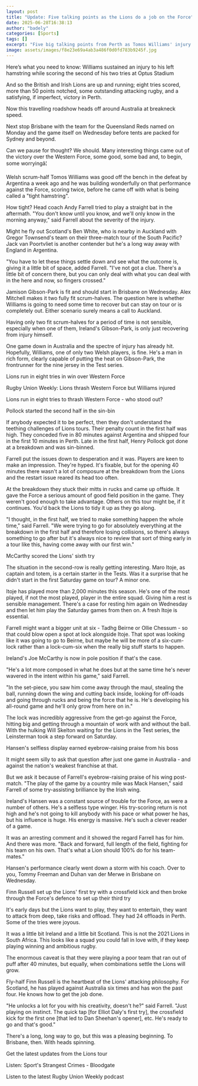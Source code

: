 ```yaml
---
layout: post
title: "Update: Five talking points as the Lions do a job on the Force"
date: 2025-06-28T16:38:13
author: "badely"
categories: [Sports]
tags: []
excerpt: "Five big talking points from Perth as Tomos Williams' injury causes concern, Joe McCarthy nails the enforcer role and Mack Hansen earns eyebrow-raisin"
image: assets/images/f8e23e69a4ab3a486f0d0fd783b9245f.jpg
---
```


Here’s what you need to know: Williams sustained an injury to his left hamstring while scoring the second of his two tries at Optus Stadium

And so the British and Irish Lions are up and running; eight tries scored, more than 50 points notched, some outstanding attacking rugby, and a satisfying, if imperfect, victory in Perth.

Now this travelling roadshow heads off around Australia at breakneck speed.

Next stop Brisbane with the team for the Queensland Reds named on Monday and the game itself on Wednesday before tents are packed for Sydney and beyond.

Can we pause for thought? We should. Many interesting things came out of the victory over the Western Force, some good, some bad and, to begin, some worryingâ¦

Welsh scrum-half Tomos Williams was good off the bench in the defeat by Argentina a week ago and he was building wonderfully on that performance against the Force, scoring twice, before he came off with what is being called a "tight hamstring".

How tight? Head coach Andy Farrell tried to play a straight bat in the aftermath. "You don't know until you know, and we'll only know in the morning anyway," said Farrell about the severity of the injury.

Might he fly out Scotland's Ben White, who is nearby in Auckland with Gregor Townsend's team on their three-match tour of the South Pacific? Jack van Poortvliet is another contender but he's a long way away with England in Argentina. 

"You have to let these things settle down and see what the outcome is, giving it a little bit of space, added Farrell. "I've not got a clue. There's a little bit of concern there, but you can only deal with what you can deal with in the here and now, so fingers crossed."

Jamison Gibson-Park is fit and should start in Brisbane on Wednesday. Alex Mitchell makes it two fully fit scrum-halves. The question here is whether Williams is going to need some time to recover but can stay on tour or is completely out. Either scenario surely means a call to Auckland.

Having only two fit scrum-halves for a period of time is not sensible, especially when one of them, Ireland's Gibson-Park, is only just recovering from injury himself. 

One game down in Australia and the spectre of injury has already hit. Hopefully, Williams, one of only two Welsh players, is fine. He's a man in rich form, clearly capable of putting the heat on Gibson-Park, the frontrunner for the nine jersey in the Test series.

Lions run in eight tries in win over Western Force

Rugby Union Weekly: Lions thrash Western Force but Williams injured

Lions run in eight tries to thrash Western Force - who stood out?

Pollock started the second half in the sin-bin

If anybody expected it to be perfect, then they don't understand the teething challenges of Lions tours. Their penalty count in the first half was high. They conceded five in 80 minutes against Argentina and shipped four in the first 10 minutes in Perth. Late in the first half, Henry Pollock got done at a breakdown and was sin-binned.

Farrell put the issues down to desperation and it was. Players are keen to make an impression. They're hyped. It's fixable, but for the opening 40 minutes there wasn't a lot of composure at the breakdown from the Lions and the restart issue reared its head too often.

At the breakdown they stuck their mitts in rucks and came up offside. It gave the Force a serious amount of good field position in the game. They weren't good enough to take advantage. Others on this tour might be, if it continues. You'd back the Lions to tidy it up as they go along.

"I thought, in the first half, we tried to make something happen the whole time," said Farrell. "We were trying to go for absolutely everything at the breakdown in the first half and therefore losing collisions, so there's always something to go after but it's always nice to review that sort of thing early in a tour like this, having come away with our first win."

McCarthy scored the Lions' sixth try

The situation in the second-row is really getting interesting. Maro Itoje, as captain and totem, is a certain starter in the Tests. Was it a surprise that he didn't start in the first Saturday game on tour? A minor one.

Itoje has played more than 2,000 minutes this season. He's one of the most played, if not the most played, player in the entire squad. Giving him a rest is sensible management. There's a case for resting him again on Wednesday and then let him play the Saturday games from then on. A fresh Itoje is essential.

Farrell might want a bigger unit at six - Tadhg Beirne or Ollie Chessum - so that could blow open a spot at lock alongside Itoje. That spot was looking like it was going to go to Beirne, but maybe he will be more of a six-cum-lock rather than a lock-cum-six when the really big stuff starts to happen.

Ireland's Joe McCarthy is now in pole position if that's the case.

"He's a lot more composed in what he does but at the same time he's never wavered in the intent within his game," said Farrell. 

"In the set-piece, you saw him come away through the maul, stealing the ball, running down the wing and cutting back inside, looking for off-loads and going through rucks and being the force that he is. He's developing his all-round game and he'll only grow from here on in."

The lock was incredibly aggressive from the get-go against the Force, hitting big and getting through a mountain of work with and without the ball. With the hulking Will Skelton waiting for the Lions in the Test series, the Leinsterman took a step forward on Saturday.

Hansen's selfless display earned eyebrow-raising praise from his boss

It might seem silly to ask that question after just one game in Australia - and against the nation's weakest franchise at that.

But we ask it because of Farrell's eyebrow-raising praise of his wing post-match. "The play of the game by a country mile was Mack Hansen," said Farrell of some try-assisting brilliance by the Irish wing.

Ireland's Hansen was a constant source of trouble for the Force, as were a number of others. He's a selfless type winger. His try-scoring return is not high and he's not going to kill anybody with his pace or what power he has, but his influence is huge. His energy is massive. He's such a clever reader of a game.

It was an arresting comment and it showed the regard Farrell has for him. And there was more. "Back and forward, full length of the field, fighting for his team on his own. That's what a Lion should 100% do for his team-mates."

Hansen's performance clearly went down a storm with his coach. Over to you, Tommy Freeman and Duhan van der Merwe in Brisbane on Wednesday.

Finn Russell set up the Lions' first try with a crossfield kick and then broke through the Force's defence to set up their third try

It's early days but the Lions want to play, they want to entertain, they want to attack from deep, take risks and offload. They had 24 offloads in Perth. Some of the tries were joyous.

It was a little bit Ireland and a little bit Scotland. This is not the 2021 Lions in South Africa. This looks like a squad you could fall in love with, if they keep playing winning and ambitious rugby.

The enormous caveat is that they were playing a poor team that ran out of puff after 40 minutes, but equally, when combinations settle the Lions will grow.

Fly-half Finn Russell is the heartbeat of the Lions' attacking philosophy. For Scotland, he has played against Australia six times and has won the past four. He knows how to get the job done.

"He unlocks a lot for you with his creativity, doesn't he?" said Farrell. "Just playing on instinct. The quick tap [for Elliot Daly's first try], the crossfield kick for the first one [that led to Dan Sheehan's opener], etc. He's ready to go and that's good."

There's a long, long way to go, but this was a pleasing beginning.  To Brisbane, then. With heads spinning.

Get the latest updates from the Lions tour

Listen: Sport's Strangest Crimes - Bloodgate

Listen to the latest Rugby Union Weekly podcast

